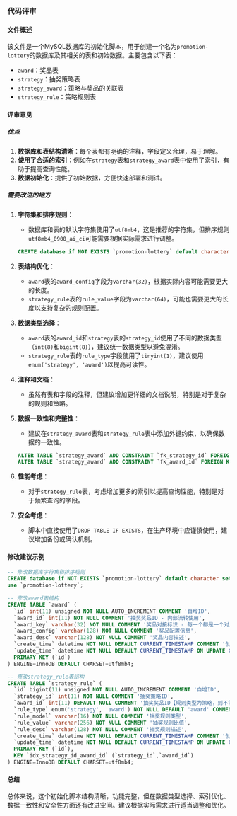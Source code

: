 ### 代码评审

#### 文件概述
该文件是一个MySQL数据库的初始化脚本，用于创建一个名为`promotion-lottery`的数据库及其相关的表和初始数据。主要包含以下表：
- `award`：奖品表
- `strategy`：抽奖策略表
- `strategy_award`：策略与奖品的关联表
- `strategy_rule`：策略规则表

#### 评审意见

##### 优点
1. **数据库和表结构清晰**：每个表都有明确的注释，字段定义合理，易于理解。
2. **使用了合适的索引**：例如在`strategy`表和`strategy_award`表中使用了索引，有助于提高查询性能。
3. **数据初始化**：提供了初始数据，方便快速部署和测试。

##### 需要改进的地方
1. **字符集和排序规则**：
   - 数据库和表的默认字符集使用了`utf8mb4`，这是推荐的字符集，但排序规则`utf8mb4_0900_ai_ci`可能需要根据实际需求进行调整。
   ```sql
   CREATE database if NOT EXISTS `promotion-lottery` default character set utf8mb4 collate utf8mb4_unicode_ci;
   ```

2. **表结构优化**：
   - `award`表的`award_config`字段为`varchar(32)`，根据实际内容可能需要更大的长度。
   - `strategy_rule`表的`rule_value`字段为`varchar(64)`，可能也需要更大的长度以支持复杂的规则配置。

3. **数据类型选择**：
   - `award`表的`award_id`和`strategy`表的`strategy_id`使用了不同的数据类型（`int(8)`和`bigint(8)`），建议统一数据类型以避免混淆。
   - `strategy_rule`表的`rule_type`字段使用了`tinyint(1)`，建议使用`enum('strategy', 'award')`以提高可读性。

4. **注释和文档**：
   - 虽然有表和字段的注释，但建议增加更详细的文档说明，特别是对于复杂的规则和策略。

5. **数据一致性和完整性**：
   - 建议在`strategy_award`表和`strategy_rule`表中添加外键约束，以确保数据的一致性。
   ```sql
   ALTER TABLE `strategy_award` ADD CONSTRAINT `fk_strategy_id` FOREIGN KEY (`strategy_id`) REFERENCES `strategy` (`strategy_id`);
   ALTER TABLE `strategy_award` ADD CONSTRAINT `fk_award_id` FOREIGN KEY (`award_id`) REFERENCES `award` (`award_id`);
   ```

6. **性能考虑**：
   - 对于`strategy_rule`表，考虑增加更多的索引以提高查询性能，特别是对于频繁查询的字段。

7. **安全考虑**：
   - 脚本中直接使用了`DROP TABLE IF EXISTS`，在生产环境中应谨慎使用，建议增加备份或确认机制。

#### 修改建议示例

```sql
-- 修改数据库字符集和排序规则
CREATE database if NOT EXISTS `promotion-lottery` default character set utf8mb4 collate utf8mb4_unicode_ci;
use `promotion-lottery`;

-- 修改award表结构
CREATE TABLE `award` (
  `id` int(11) unsigned NOT NULL AUTO_INCREMENT COMMENT '自增ID',
  `award_id` int(11) NOT NULL COMMENT '抽奖奖品ID - 内部流转使用',
  `award_key` varchar(32) NOT NULL COMMENT '奖品对接标识 - 每一个都是一个对应的发奖策略',
  `award_config` varchar(128) NOT NULL COMMENT '奖品配置信息',
  `award_desc` varchar(128) NOT NULL COMMENT '奖品内容描述',
  `create_time` datetime NOT NULL DEFAULT CURRENT_TIMESTAMP COMMENT '创建时间',
  `update_time` datetime NOT NULL DEFAULT CURRENT_TIMESTAMP ON UPDATE CURRENT_TIMESTAMP COMMENT '更新时间',
  PRIMARY KEY (`id`)
) ENGINE=InnoDB DEFAULT CHARSET=utf8mb4;

-- 修改strategy_rule表结构
CREATE TABLE `strategy_rule` (
  `id` bigint(11) unsigned NOT NULL AUTO_INCREMENT COMMENT '自增ID',
  `strategy_id` int(11) NOT NULL COMMENT '抽奖策略ID',
  `award_id` int(11) DEFAULT NULL COMMENT '抽奖奖品ID【规则类型为策略，则不需要奖品ID】',
  `rule_type` enum('strategy', 'award') NOT NULL DEFAULT 'award' COMMENT '抽象规则类型；strategy-策略规则、award-奖品规则',
  `rule_model` varchar(16) NOT NULL COMMENT '抽奖规则类型',
  `rule_value` varchar(256) NOT NULL COMMENT '抽奖规则比值',
  `rule_desc` varchar(128) NOT NULL COMMENT '抽奖规则描述',
  `create_time` datetime NOT NULL DEFAULT CURRENT_TIMESTAMP COMMENT '创建时间',
  `update_time` datetime NOT NULL DEFAULT CURRENT_TIMESTAMP ON UPDATE CURRENT_TIMESTAMP COMMENT '更新时间',
  PRIMARY KEY (`id`),
  KEY `idx_strategy_id_award_id` (`strategy_id`,`award_id`)
) ENGINE=InnoDB DEFAULT CHARSET=utf8mb4;
```

#### 总结
总体来说，这个初始化脚本结构清晰，功能完整，但在数据类型选择、索引优化、数据一致性和安全性方面还有改进空间。建议根据实际需求进行适当调整和优化。